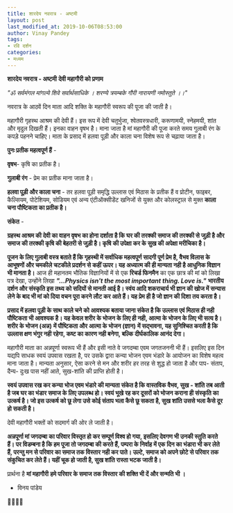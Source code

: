```yaml
---
title: शारदेय नवरात्र - अष्टमी
layout: post
last_modified_at: 2019-10-06T08:53:00
author: Vinay Pandey
tags:
- रवि दर्शन
categories:
- मध्यम
---
```

**शारदेय नवरात्र - अष्टमी**
**देवी महागौरी को प्रणाम**

*"ॐ सर्वमंगल मांगल्ये शिवे सर्वार्थसाधिके ।* 
*शरण्ये त्रयम्बके गौरी नारायणी नमोस्तुते ।।"* 

नवरात्र के आठवें दिन माता आदि शक्ति के महागौरी स्वरूप की पूजा की जाती है। 

महागौरी गृहस्थ आश्रम की देवी हैं। इस रूप में देवी चतुर्भुजा, श्वेतवस्त्रधारी, करूणामयी, स्नेहमयी, शांत और मृदुल दिखती हैं। इनका वाहन वृषभ है। 
माना जाता है मां महागौरी की पूजा करते समय गुलाबी रंग के कपड़े पहनने चाहिए। माता के प्रसाद में हलवा पूड़ी और काला चना विशेष रूप से चढ़ाया जाता है। 

**पुनः प्रतीक महत्वपूर्ण हैं** -

**वृषभ**- कृषि का प्रतीक है।

**गुलाबी रंग** - प्रेम का प्रतीक माना जाता है।

**हलवा पूड़ी और काला चना** - तर हलवा पूड़ी समृद्धि उल्लास एवं मिठास के प्रतीक हैं व प्रोटीन, फाइबर,  कैल्सियम, पोटेशियम, सोडियम एवं अन्य एंटीऑक्‍सीडेंट खनिजों से युक्त और कोलस्ट्राल से मुक्त **काला चना पौष्टिकता का प्रतीक है।**

**संकेत** - 

**ग्रहस्थ आश्रम की देवी का वाहन वृषभ का होना दर्शाता है कि घर की तरक्की समाज की तरक्की से जुड़ी है और समाज की तरक्की कृषि की बेहतरी से जुड़ी है। कृषि की उपेक्षा कर के सुख की अपेक्षा मरीचिका है।** 

**पूजन के लिए गुलाबी वस्त्र बताते हैं कि गृहस्थी में सर्वाधिक महत्वपूर्ण सादगी पूर्ण प्रेम है, वैभव विलास के आभूषणों और चमकीले चटकीले प्रदर्शन से कहीं ऊपर। यह अध्यात्म की ही मान्यता नही है आधुनिक विज्ञान भी मानता है।** आज ही महानतम भौतिक विज्ञानियों में से एक **रिचर्ड फिनमैन** का एक छात्र की मां को लिखा पत्र देखा, उन्होंने लिखा ***"...Physics isn't  the most important thing. Love is."***
**भारतीय दर्शन और संस्कृति इस तथ्य को सदियों से मानती आई है। स्वंय आदि शकराचार्य भी ज्ञान की खोज में सन्यास लेने के बाद भी मां को दिया वचन पूरा करने लौट कर आते हैं। यह प्रेम ही है जो ज्ञान की दिशा तय करता है।** 

**प्रसाद में हलवा पूड़ी के साथ काले चने को आवश्यक बताया जाना संकेत है कि उल्लास एवं मिठास ही नही पौष्टिकता भी आवश्यक है। यह केवल शरीर के भोजन के लिए ही नही, आत्मा के भोजन के लिए भी सत्य है। शरीर के भोजन (अन्न) में पौष्टिकता और आत्मा के भोजन (ज्ञान) में सद्भावना, यह सुनिश्चित करती है कि उल्लास क्षण भंगुर नही रहेगा, कष्ट का कारण नही बनेगा, बल्कि दीर्घकालिक आनंद देगा।**

महागौरी माता का अन्नपूर्णा स्वरूप भी हैं और इसी नाते वे जगदम्बा एवम जगतजननी भी हैं। इसलिए इस दिन यद्यपि साधक स्वयं उपवास रखता है, पर उसके द्वारा कन्या भोजन एवम भंडारे के आयोजन का विशेष महत्व माना जाता है। मान्यता अनुसार, ऐसा करने से मन और शरीर हर तरह से शुद्ध हो जाता है और पाप- संताप, दैन्य- दुःख पास नहीं आते, सुख-शांति की प्राप्ति होती है।

**स्वयं उपवास रख कर कन्या भोज एवम भंडारे की मान्यता संकेत है कि वास्तविक वैभव, सुख - शांति तब आती है जब घर का भंडार समाज के लिए उपलब्ध हो। स्वयं भूखे रह कर दूसरों को भोजन कराना ही संस्कृति का उत्कर्ष है। जो इस उत्कर्ष को छू लेगा उसे कोई संताप भला कैसे छू सकता है, सुख शांति उससे भला कैसे दूर हो सकती है।**

देवी महागौरी भक्तों को सदमार्ग की ओर ले जाती है। 

**अन्नपूर्णा मां जगदम्बा का परिवार विस्तृत हो कर सम्पूर्ण विश्व हो गया, इसलिए देवगण भी उनकी स्तुति करते हैं। पर विडम्बना है कि हम पूजा तो जगदम्बा की करते हैं, पम्परा के निर्वाह में एक दिन का भंडारा भी कर लेते हैं, परन्तु मन से परिवार का समाज तक विस्तार नही कर पाते। उल्टे, समाज को अपने छोटे से परिवार तक संकुचित कर लेते हैं। यहीं चूक हो जाती है, सुख शांति रास्ता भटक जाती है।**

प्रार्थना है
**मां महागौरी**
**हमे परिवार के समाज तक विस्तार की शक्ति भी दें और सन्मति भी ।**

- विनय पांडेय

🙏🌷🌷🙏


